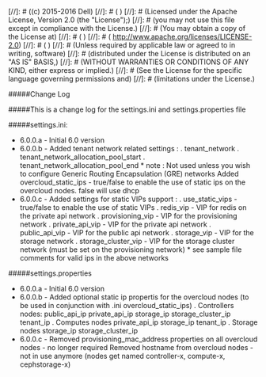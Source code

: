 
[//]: # ((c) 2015-2016 Dell)
[//]: # ( )
[//]: # (Licensed under the Apache License, Version 2.0 (the "License");)
[//]: # (you may not use this file except in compliance with the License.)
[//]: # (You may obtain a copy of the License at)
[//]: # ( )
[//]: # (    http://www.apache.org/licenses/LICENSE-2.0)
[//]: # ( )
[//]: # (Unless required by applicable law or agreed to in writing, software)
[//]: # (distributed under the License is distributed on an "AS IS" BASIS,)
[//]: # (WITHOUT WARRANTIES OR CONDITIONS OF ANY KIND, either express or implied.)
[//]: # (See the License for the specific language governing permissions and)
[//]: # (limitations under the License.)

#####Change Log

#####This is a change log for the settings.ini and settings.properties file


#####settings.ini:
* 6.0.0.a - Initial 6.0 version
* 6.0.0.b - Added tenant network related settings :
               . tenant_network
	       . tenant_network_allocation_pool_start
	       . tenant_network_allocation_pool_end
               * note : Not used unless you wish to configure Generic Routing Encapsulation (GRE) networks
            Added overcloud_static_ips - true/false to enable the use of static ips on the overcloud nodes. false will use dhcp
* 6.0.0.c - Added settings for static VIPs support :
	       . use_static_vips - true/false to enable the use of static VIPs
	       . redis_vip        - VIP for redis on the private api network
               . provisioning_vip - VIP for the provisioning network
               . private_api_vip  - VIP for the private api network
               . public_api_vip   - VIP for the public api network
               . storage_vip      - VIP for the storage network
               . storage_cluster_vip - VIP for the storage cluster network (must be set on the provisioning network)
	       * see sample file comments for valid ips in the above networks

#####settings.properties
* 6.0.0.a - Initial 6.0 version
* 6.0.0.b - Added optional static ip propertis for the overcloud nodes (to be used in conjunction with .ini overcloud_static_ips)
	    . Controllers nodes:
        	public_api_ip
	        private_api_ip
        	storage_ip
	        storage_cluster_ip
        	tenant_ip
	    . Computes nodes
		private_api_ip
		storage_ip
		tenant_ip
	    . Storage nodes
        	storage_ip
	        storage_cluster_ip
* 6.0.0.c - Removed provisioning_mac_address properties on all overcloud nodes - no longer required
	    Removed hostname from overcloud nodes - not in use anymore (nodes get named controller-x, compute-x, cephstorage-x)

